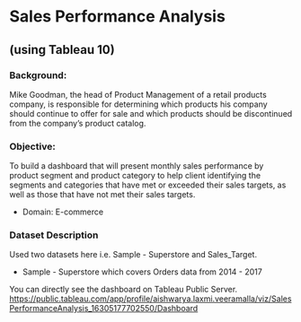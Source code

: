 # Sales Performance Analysis
## (using Tableau 10)

### Background:
Mike Goodman, the head of Product Management of a retail products company, is responsible for determining which products his company should continue to offer for sale and which products should be discontinued from the company’s product catalog. 

### Objective:
To build a dashboard that will present monthly sales performance by product segment and product category to help client identifying the segments and categories that have met or exceeded their sales targets, as well as those that have not met their sales targets. 
- Domain: E-commerce

### Dataset Description
Used two datasets here i.e. Sample - Superstore and Sales_Target.
- Sample - Superstore which covers Orders data from 2014 - 2017

You can directly see the dashboard on Tableau Public Server.
https://public.tableau.com/app/profile/aishwarya.laxmi.veeramalla/viz/SalesPerformanceAnalysis_16305177702550/Dashboard

